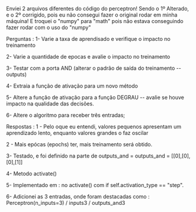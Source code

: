 Enviei 2 arquivos diferentes do código do perceptron! 
Sendo o 1º Alterado, e o 2º corrigido, pois eu não consegui fazer o original rodar em minha máquina!
E troquei o "numpy" para "math" pois não estava conseguindo fazer rodar com o uso do "numpy"

Perguntas :
1- Varie a taxa de aprendisado e verifique o impacto no treinamento

2- Varie a quantidade de epocas e avalie o impacto no treinamento

3- Testar com a porta AND (alterar o padrão de saída do treinamento -- outputs)

4- Extraia a função de ativação para um novo método

5- Altere a função de ativação para a função DEGRAU -- avalie se houve impacto na qualidade das decisões.

6- Altere o algoritmo para receber três entradas;

Respostas :
1 - Pelo oque eu entendi, valores pequenos apresentam um aprendizado lento, enquanto valores grandes o faz oscilar

2 - Mais epócas (epochs) ter, mais treinamento será obtido.

3- Testado, e foi definido na parte de outputs_and = outputs_and = [[0],[0],[0],[1]]

4- Metodo activate()

5- Implementado em : no activate() com if self.activation_type == "step".

6- Adicionei as 3 entradas, onde foram destacadas como : Perceptron(n_inputs=3) / inputs3 / outputs_and3
